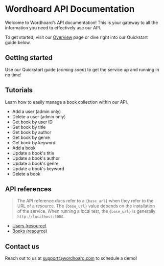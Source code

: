 
# Wordhoard API Documentation

Welcome to Wordhoard’s API documentation! This is your gateway to all the information you need to effectively use our API.

To get started, visit our [Overview](/docs/overview.md) page or dive right into our Quickstart guide below.

## Getting started

Use our Quickstart guide (*coming soon*) to get the service up and running in no time!

## Tutorials

Learn how to easily manage a book collection within our API.

* Add a user (admin only)
* Delete a user (admin only)
* Get book by user ID
* Get book by title
* Get book by author
* Get book by genre
* Get book by keyword
* Add a book
* Update a book's title
* Update a book's author
* Update a book's genre
* Update a book's keyword
* Delete a book

## API references

> The API reference docs refer to a `{base_url}` when they refer to the URL of a resource. The `{base_url}` value depends on the installation of the service. When running a local test, the `{base_url}` is generally `http://localhost:3000`.

* [Users (resource)](/docs/api-references/user-resource.md)
* [Books (resource)](/docs/api-references/book-resource.md)

## Contact us

Reach out to us at [support@wordhoard.com](mailto:support@wordhoard.com) to schedule a demo!
